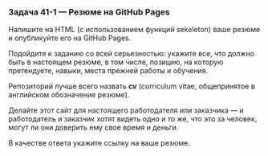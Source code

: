### Задача 41-1 — Резюме на GitHub Pages 

Напишите на HTML (с использованием функций sekeleton) ваше резюме и опубликуйте его на GitHub Pages.

Подойдите к заданию со всей серьезностью: укажите все, что должно быть в настоящем резюме, в том числе, позицию, на которую претендуете, навыки, места прежней работы и обучения.

Репозиторий лучше всего назвать **cv** (curriculum vitae, общепринятое в английском обозначение резюме).

Делайте этот сайт для настоящего работодателя или заказчика — и работодатель и заказчик хотят видеть одно и то же, что это за человек, могут ли они доверить ему свое время и деньги.

В качестве ответа укажите ссылку на ваше резюме.
